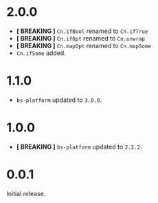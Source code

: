 # 2.0.0
* **[ BREAKING ]** `Cn.ifBool` renamed to `Cn.ifTrue`
* **[ BREAKING ]** `Cn.ifOpt` renamed to `Cn.unwrap`
* **[ BREAKING ]** `Cn.mapOpt` renamed to `Cn.mapSome`
* `Cn.ifSome` added.

# 1.1.0
* `bs-platform` updated to `3.0.0`.

# 1.0.0
* **[ BREAKING ]** `bs-platform` updated to `2.2.2`.

# 0.0.1
Initial release.
